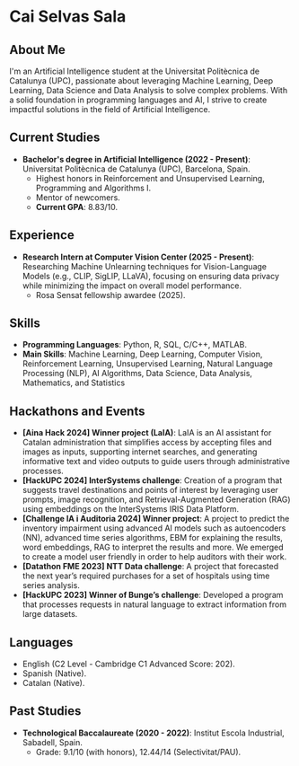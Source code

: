 # Cai Selvas Sala

## About Me
I'm an Artificial Intelligence student at the Universitat Politècnica de Catalunya (UPC), passionate about leveraging Machine Learning, Deep Learning, Data Science and Data Analysis to solve complex problems. With a solid foundation in programming languages and AI, I strive to create impactful solutions in the field of Artificial Intelligence.

## Current Studies
- **Bachelor's degree in Artificial Intelligence (2022 - Present)**: Universitat Politècnica de Catalunya (UPC), Barcelona, Spain.
  - Highest honors in Reinforcement and Unsupervised Learning, Programming and Algorithms I.
  - Mentor of newcomers.
  - **Current GPA**: 8.83/10.

## Experience
- **Research Intern at Computer Vision Center (2025 - Present)**: Researching Machine Unlearning techniques for Vision-Language Models (e.g., CLIP, SigLIP, LLaVA), focusing on ensuring data privacy while minimizing the impact on overall model performance.
  - Rosa Sensat fellowship awardee (2025).

## Skills
- **Programming Languages**: Python, R, SQL, C/C++, MATLAB.
- **Main Skills**: Machine Learning, Deep Learning, Computer Vision, Reinforcement Learning, Unsupervised Learning, Natural Language Processing (NLP), AI Algorithms, Data Science, Data Analysis, Mathematics, and Statistics

## Hackathons and Events
- **[Aina Hack 2024] Winner project (LaIA)**: LaIA is an AI assistant for Catalan administration that simplifies access by accepting files and images as inputs, supporting internet searches, and generating informative text and video outputs to guide users through administrative processes.
- **[HackUPC 2024] InterSystems challenge**: Creation of a program that suggests travel destinations and points of interest by leveraging user prompts, image recognition, and Retrieval-Augmented Generation (RAG) using embeddings on the InterSystems IRIS Data Platform.
- **[Challenge IA i Auditoria 2024] Winner project**: A project to predict the inventory impairment using advanced AI models such as autoencoders (NN), advanced time series algorithms, EBM for explaining the results, word embeddings, RAG to interpret the results and more. We emerged to create a model user friendly in order to help auditors with their work.
- **[Datathon FME 2023] NTT Data challenge**: A project that forecasted the next year’s required purchases for a set of hospitals using time series analysis.
- **[HackUPC 2023] Winner of Bunge’s challenge**: Developed a program that processes requests in natural language to extract information from large datasets.

## Languages
- English (C2 Level - Cambridge C1 Advanced Score: 202).
- Spanish (Native).
- Catalan (Native).

## Past Studies
- **Technological Baccalaureate (2020 - 2022)**: Institut Escola Industrial, Sabadell, Spain.
  - Grade: 9.1/10 (with honors), 12.44/14 (Selectivitat/PAU).
